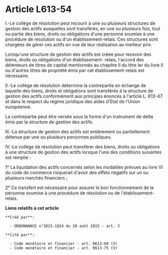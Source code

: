 # Article L613-54

I.-Le collège de résolution peut recourir à une ou plusieurs structures de gestion des actifs auxquelles sont transférés, en
une ou plusieurs fois, tout ou partie des biens, droits ou obligations d'une personne soumise à une procédure de résolution
ou d'un établissement-relais. Ces structures sont chargées de gérer ces actifs en vue de leur réalisation au meilleur prix. 

Lorsqu'une structure de gestion des actifs est créée pour recevoir des biens, droits ou obligations d'un établissement-
relais, l'accord des détenteurs de titres de capital mentionnés au chapitre II du titre Ier du livre II ou d'autres titres de
propriété émis par cet établissement-relais est nécessaire. 

II.-Le collège de résolution détermine la contrepartie en échange de laquelle des biens, droits et obligations sont
transférés à la structure de gestion des actifs conformément aux principes énoncés à l'article L. 613-47 et dans le respect
du régime juridique des aides d'Etat de l'Union européenne. 

La contrepartie peut être versée sous la forme d'un instrument de dette émis par la structure de gestion des actifs. 

III.-La structure de gestion des actifs est entièrement ou partiellement détenue par une ou plusieurs personnes publiques. 

IV.-Le collège de résolution peut transférer des biens, droits ou obligations à une structure de gestion des actifs lorsque
l'une des conditions suivantes est remplie : 

1° La liquidation des actifs concernés selon les modalités prévues au livre VI du code de commerce risquerait d'avoir des
effets négatifs sur un ou plusieurs marchés financiers ; 

2° Ce transfert est nécessaire pour assurer le bon fonctionnement de la personne soumise à une procédure de résolution ou de
l'établissement-relais.

**Liens relatifs à cet article**

	**Créé par**:

	  - ORDONNANCE n°2015-1024 du 20 août 2015 - art. 3

	**Cité par**:

	  - Code monétaire et financier - art. R613-60 (V)
	  - Code monétaire et financier - art. R613-75 (V)

